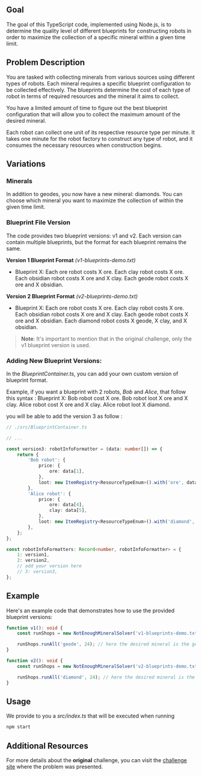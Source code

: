 ## Goal

The goal of this TypeScript code, implemented using Node.js, is to determine the quality level of different blueprints for constructing robots in order to maximize the collection of a specific mineral within a given time limit.

## Problem Description

You are tasked with collecting minerals from various sources using different types of robots. Each mineral requires a specific blueprint configuration to be collected effectively. The blueprints determine the cost of each type of robot in terms of required resources and the mineral it aims to collect.

You have a limited amount of time to figure out the best blueprint configuration that will allow you to collect the maximum amount of the desired mineral.

Each robot can collect one unit of its respective resource type per minute. It takes one minute for the robot factory to construct any type of robot, and it consumes the necessary resources when construction begins.

## Variations

### Minerals

In addition to geodes, you now have a new mineral: diamonds. You can choose which mineral you want to maximize the collection of within the given time limit.

### Blueprint File Version

The code provides two blueprint versions: v1 and v2. Each version can contain multiple blueprints, but the format for each blueprint remains the same.

**Version 1 Blueprint Format** _(v1-blueprints-demo.txt)_

-   Blueprint X: Each ore robot costs X ore. Each clay robot costs X ore. Each obsidian robot costs X ore and X clay. Each geode robot costs X ore and X obsidian.

**Version 2 Blueprint Format** _(v2-blueprints-demo.txt)_

-   Blueprint X: Each ore robot costs X ore. Each clay robot costs X ore. Each obsidian robot costs X ore and X clay. Each geode robot costs X ore and X obsidian. Each diamond robot costs X geode, X clay, and X obsidian.

> **Note**: It's important to mention that in the original challenge, only the v1 blueprint version is used.

### Adding New Blueprint Versions:

In the _BlueprintContainer.ts_, you can add your own custom version of blueprint format.

Example, if you want a blueprint with 2 robots, _Bob_ and _Alice_, that follow this syntax :
Blueprint X: Bob robot cost X ore. Bob robot loot X ore and X clay. Alice robot cost X ore and X clay. Alice robot loot X diamond.

you will be able to add the version 3 as follow :

```ts
// ./src/BlueprintContainer.ts

// ...

const version3: robotInfoFormatter = (data: number[]) => {
    return {
        'Bob robot': {
            price: {
                ore: data[1],
            },
            loot: new ItemRegistry<ResourceTypeEnum>().with('ore', data[2]).with('clay', data[3]),
        },
        'Alice robot': {
            price: {
                ore: data[4],
                clay: data[5],
            },
            loot: new ItemRegistry<ResourceTypeEnum>().with('diamond', data[6]),
        },
    };
};

const robotInfoFormatters: Record<number, robotInfoFormatter> = {
    1: version1,
    2: version2,
    // add your version here
    // 3: version3,
};
```

## Example

Here's an example code that demonstrates how to use the provided blueprint versions:

```ts
function v1(): void {
    const runShops = new NotEnoughMineralSolver('v1-blueprints-demo.txt', 1);

    runShops.runAll('geode', 24); // here the desired mineral is the geode and we want to search the optimal result for 24 minutes
}

function v2(): void {
    const runShops = new NotEnoughMineralSolver('v2-blueprints-demo.txt', 2);

    runShops.runAll('diamond', 24); // here the desired mineral is the diamond and we want to search the optimal result for 24 minutes
}
```

## Usage

We provide to you a _src/index.ts_ that will be executed when running

```sh
npm start
```

## Additional Resources

For more details about the **original** challenge, you can visit the [challenge site](https://adventofcode.com/2022/day/19) where the problem was presented.
